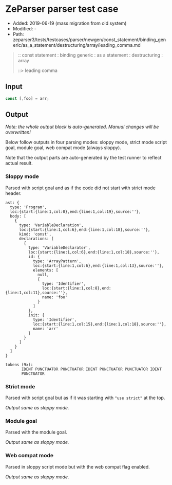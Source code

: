 # ZeParser parser test case

- Added: 2019-06-19 (mass migration from old system)
- Modified: -
- Path: zeparser3/tests/testcases/parser/newgen/const_statement/binding_generic/as_a_statement/destructuring/array/leading_comma.md

> :: const statement : binding generic : as a statement : destructuring : array
>
> ::> leading comma

## Input

`````js
const [,foo] = arr;
`````

## Output

_Note: the whole output block is auto-generated. Manual changes will be overwritten!_

Below follow outputs in four parsing modes: sloppy mode, strict mode script goal, module goal, web compat mode (always sloppy).

Note that the output parts are auto-generated by the test runner to reflect actual result.

### Sloppy mode

Parsed with script goal and as if the code did not start with strict mode header.

`````
ast: {
  type: 'Program',
  loc:{start:{line:1,col:0},end:{line:1,col:19},source:''},
  body: [
    {
      type: 'VariableDeclaration',
      loc:{start:{line:1,col:6},end:{line:1,col:18},source:''},
      kind: 'const',
      declarations: [
        {
          type: 'VariableDeclarator',
          loc:{start:{line:1,col:6},end:{line:1,col:18},source:''},
          id: {
            type: 'ArrayPattern',
            loc:{start:{line:1,col:6},end:{line:1,col:13},source:''},
            elements: [
              null,
              {
                type: 'Identifier',
                loc:{start:{line:1,col:8},end:{line:1,col:11},source:''},
                name: 'foo'
              }
            ]
          },
          init: {
            type: 'Identifier',
            loc:{start:{line:1,col:15},end:{line:1,col:18},source:''},
            name: 'arr'
          }
        }
      ]
    }
  ]
}

tokens (9x):
       IDENT PUNCTUATOR PUNCTUATOR IDENT PUNCTUATOR PUNCTUATOR IDENT
       PUNCTUATOR
`````

### Strict mode

Parsed with script goal but as if it was starting with `"use strict"` at the top.

_Output same as sloppy mode._

### Module goal

Parsed with the module goal.

_Output same as sloppy mode._

### Web compat mode

Parsed in sloppy script mode but with the web compat flag enabled.

_Output same as sloppy mode._

